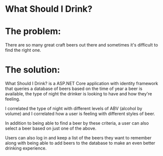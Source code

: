# What Should I Drink? 

# The problem: 
There are so many great craft beers out there and sometimes it's difficult to find the right one. 

# The solution:

What Should I Drink? is a ASP.NET Core application with identity framework that queries a database of beers based on the time of year a beer is available, the type of night the drinker is looking to have and how they're feeling. 

I correlated the type of night with different levels of ABV (alcohol by volume) and I correlated how a user is feeling with different styles of beer. 

In addition to being able to find a beer by these criteria, a user can also select a beer based on just one of the above. 

Users can also log in and keep a list of the beers they want to remember along with being able to add beers to the database to make an even better drinking experience. 




